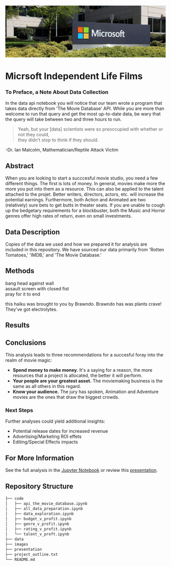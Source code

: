 ![ItLooms](./Images/msft.jpeg)

# Micrsoft Independent Life Films
### To Preface, a Note About Data Collection

In the data api notebook you will notice that our team wrote a program that takes data directly from 'The Movie Database' API. While you are more than welcome to run that query and get the most up-to-date data, be wary that the query will take between two and three hours to run.


>Yeah, but your [data] scientists were so preoccupied with whether or not they could,</br>
>they didn't stop to think if they should. </br>

-Dr. Ian Malcolm, Mathematician/Reptile Attack Victim
 
## Abstract

When you are looking to start a succcesful movie studio, you need a few different things. The first is lots of money. In general, movies make more the more you put into them as a resource. This can also be applied to the talent attached to the projet. Better writers, directors, actors, etc. will increase the potential earnings. Furthermore, both Action and Animated are two (relatively) sure bets to get butts in theater seats. If you are unable to cough up the bedgetary requirements for a blockbuster, both the Music and Horror genres offer high rates of return, even on small investments.

## Data Description

Copies of the data we used and how we prepared it for analysis are included in this repository. We have sourced our data primarily from 'Rotten Tomatoes,' 'IMDB,' and 'The Movie Database.'

## Methods

bang head against wall</br>
assault screen with closed fist</br>
pray for it to end</br>

this haiku was brought to you by Brawndo. Brawndo has was plants crave! They've got electrolytes.

## Results



## Conclusions

This analysis leads to three recommendations for a succesful foray into the realm of movie magic:

- **Spend money to make money.** It's a saying for a reason, the more resources that a project is allocated, the better it will perform.
- **Your people are your greatest asset.** The moviemaking business is the same as all others in this regard.
- **Know your audience.** The jury has spoken, Animation and Adventure movies are the ones that draw the biggest crowds.

### Next Steps

Further analyses could yield additional insights:

- Potential release dates for increased revenue
- Advertising/Marketing ROI effets
- Editing/Special Effects impacts

## For More Information

See the full analysis in the [Jupyter Notebook](./notebook/data_exploration.ipynb) or review this [presentation](./presentation/testy.txt).

## Repository Structure

```
├── code
│   ├── api_the_movie_database.ipynb
│   ├── all_data_preparation.ipynb
│   ├── data_exploration.ipynb
│   ├── budget_v_profit.ipynb
│   ├── genre_v_profit.ipynb
│   ├── rating_v_profit.ipynb
│   └── talent_v_proft.ipynb
├── data
├── images
├── presentation
├── project_outline.txt
└── README.md
```
